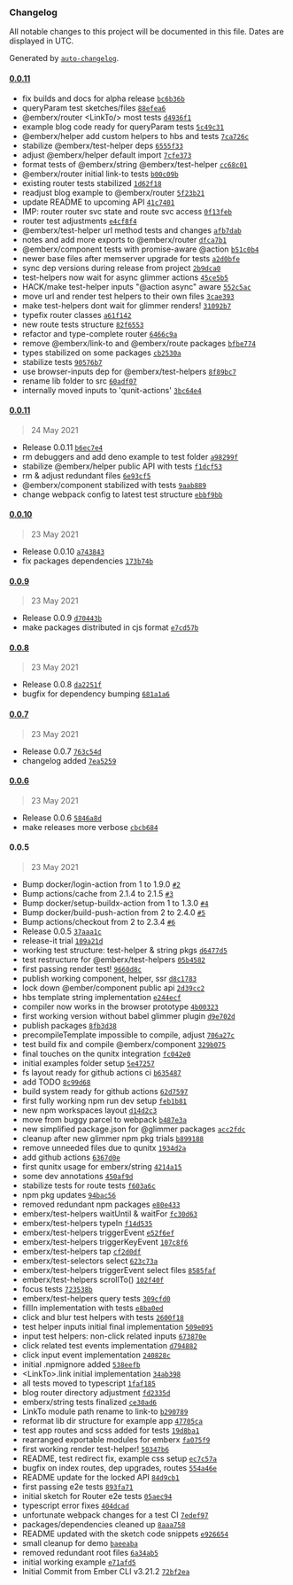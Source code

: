### Changelog

All notable changes to this project will be documented in this file. Dates are displayed in UTC.

Generated by [`auto-changelog`](https://github.com/CookPete/auto-changelog).

#### [0.0.11](https://github.com/izelnakri/emberx/compare/0.0.11...0.0.11)

- fix builds and docs for alpha release [`bc6b36b`](https://github.com/izelnakri/emberx/commit/bc6b36b57ef7c7ed8a4540ed4635581666c2bd23)
- queryParam test sketches/files [`88efea6`](https://github.com/izelnakri/emberx/commit/88efea6e65a2950dba3ae9335692a5a95e25b335)
- @emberx/router &lt;LinkTo/&gt; most tests [`d4936f1`](https://github.com/izelnakri/emberx/commit/d4936f190fce25c4163db52fccb976e9a8f0c333)
- example blog code ready for queryParam tests [`5c49c31`](https://github.com/izelnakri/emberx/commit/5c49c313f7fc9bf07202be93406801645ded1e53)
- @emberx/helper add custom helpers to hbs and tests [`7ca726c`](https://github.com/izelnakri/emberx/commit/7ca726c881c6c54d838feec293f3b722fdca2dea)
- stabilize @emberx/test-helper deps [`6555f33`](https://github.com/izelnakri/emberx/commit/6555f339970b0064a5abb0197dde3e8dc9d36198)
- adjust @emberx/helper default import [`7cfe373`](https://github.com/izelnakri/emberx/commit/7cfe3731b2add7f1236f0c8f3451644c7edae975)
- format tests of @emberx/string @emberx/test-helper [`cc68c01`](https://github.com/izelnakri/emberx/commit/cc68c016cb8ed74d4c49876d8d746b216cc12209)
- @emberx/router initial link-to tests [`b00c09b`](https://github.com/izelnakri/emberx/commit/b00c09b91e571333df361045ba4758ed7cb43135)
- existing router tests stabilized [`1d62f18`](https://github.com/izelnakri/emberx/commit/1d62f181d7a2ffa513a363898683ecca23963f5c)
- readjust blog example to @emberx/router [`5f23b21`](https://github.com/izelnakri/emberx/commit/5f23b216a63944737a2d8ee7e3f34a454cb28600)
- update README to upcoming API [`41c7401`](https://github.com/izelnakri/emberx/commit/41c74017f2bf82e74e4c86b50d60f0c277c8c48b)
- IMP: router router svc state and route svc access [`0f13feb`](https://github.com/izelnakri/emberx/commit/0f13feb1d8e62b44d2d332a0d16601b0a5516191)
- router test adjustments [`e4cf8f4`](https://github.com/izelnakri/emberx/commit/e4cf8f43ef2ea16f4df1fcaacb723843e3b70dbd)
- @emberx/test-helper url method tests and changes [`afb7dab`](https://github.com/izelnakri/emberx/commit/afb7dab2cb0dc66c3bc849765a2532b1982467ba)
- notes and add more exports to @emberx/router [`dfca7b1`](https://github.com/izelnakri/emberx/commit/dfca7b1e4c0203c592e38c57237ffd371de8f594)
- @emberx/component tests with promise-aware @action [`b51c0b4`](https://github.com/izelnakri/emberx/commit/b51c0b4c003a3cbd8953b7423c9bbeaf3362b518)
- newer base files after memserver upgrade for tests [`a2d0bfe`](https://github.com/izelnakri/emberx/commit/a2d0bfe906fabfb35ae5474334529262d8676c97)
- sync dep versions during release from project [`2b9dca0`](https://github.com/izelnakri/emberx/commit/2b9dca0978e8d7c0ff8f2dbd76747ea968af054e)
- test-helpers now wait for async glimmer actions [`45ce5b5`](https://github.com/izelnakri/emberx/commit/45ce5b5816a3dbf803eb01915e7256fb2c182398)
- HACK/make test-helper inputs "@action async" aware [`552c5ac`](https://github.com/izelnakri/emberx/commit/552c5acf8179b5ae10cd4e661075ed97ffe9a611)
- move url and render test helpers to their own files [`3cae393`](https://github.com/izelnakri/emberx/commit/3cae393706b3eb4ff7fd3ff13093a6a343bbbfef)
- make test-helpers dont wait for glimmer renders! [`31092b7`](https://github.com/izelnakri/emberx/commit/31092b7f3862ea14cdb767faa496925edc37c6d1)
- typefix router classes [`a61f142`](https://github.com/izelnakri/emberx/commit/a61f142676e080ddf67dd4b24b4ee0bd39c1fa0b)
- new route tests structure [`82f6553`](https://github.com/izelnakri/emberx/commit/82f6553bbf59c026f8901cc63b5e1e80a1f4e8b8)
- refactor and type-complete router [`6466c9a`](https://github.com/izelnakri/emberx/commit/6466c9a0d07db29384f20f156d06cedb190cb725)
- remove @emberx/link-to and @emberx/route packages [`bfbe774`](https://github.com/izelnakri/emberx/commit/bfbe774eb1ea7c27aba3650ff7a7be4df4afc0e4)
- types stabilized on some packages [`cb2530a`](https://github.com/izelnakri/emberx/commit/cb2530a4b842df18a96a9316c34e4bf093f19ebc)
- stabilize tests [`90576b7`](https://github.com/izelnakri/emberx/commit/90576b7bb88a913232a693dfd379b68faa9c2a51)
- use browser-inputs dep for @emberx/test-helpers [`8f89bc7`](https://github.com/izelnakri/emberx/commit/8f89bc703cea3a9a9352eb3b16b6cf56fc247879)
- rename lib folder to src [`60adf07`](https://github.com/izelnakri/emberx/commit/60adf07ec29a6f809d66894b1db514306ddc2f30)
- internally moved inputs to 'qunit-actions' [`3bc64e4`](https://github.com/izelnakri/emberx/commit/3bc64e4f7ce184c1106d2401602c0726f3283de1)

#### [0.0.11](https://github.com/izelnakri/emberx/compare/0.0.10...0.0.11)

> 24 May 2021

- Release 0.0.11 [`b6ec7e4`](https://github.com/izelnakri/emberx/commit/b6ec7e4fbdf5b65c55c4924071752c901bbca83d)
- rm debuggers and add deno example to test folder [`a98299f`](https://github.com/izelnakri/emberx/commit/a98299fa852bbb817cc5dc44946eb73cfc7c188b)
- stabilize @emberx/helper public API with tests [`f1dcf53`](https://github.com/izelnakri/emberx/commit/f1dcf530d7d4cc830611c931f8227c68c90487f6)
- rm & adjust redundant files [`6e93cf5`](https://github.com/izelnakri/emberx/commit/6e93cf56c6e1ef74beaff2907bcd686a0cfe7a48)
- @emberx/component stabilized with tests [`9aab889`](https://github.com/izelnakri/emberx/commit/9aab889ebe6c95b699ea6783c7c99e1483df8152)
- change webpack config to latest test structure [`ebbf9bb`](https://github.com/izelnakri/emberx/commit/ebbf9bb20b01cd421a78026d9ac9448f838a81a7)

#### [0.0.10](https://github.com/izelnakri/emberx/compare/0.0.9...0.0.10)

> 23 May 2021

- Release 0.0.10 [`a743843`](https://github.com/izelnakri/emberx/commit/a743843eaa5680babb116b497827ff82d88d4724)
- fix packages dependencies [`173b74b`](https://github.com/izelnakri/emberx/commit/173b74be4aa1ae590eeebbc76eab66e8b19e18d2)

#### [0.0.9](https://github.com/izelnakri/emberx/compare/0.0.8...0.0.9)

> 23 May 2021

- Release 0.0.9 [`d70443b`](https://github.com/izelnakri/emberx/commit/d70443baa6cc8f78fe494ac574c5808bcae48b19)
- make packages distributed in cjs format [`e7cd57b`](https://github.com/izelnakri/emberx/commit/e7cd57b5f6da6f50e91e698a3ed5b674d3f6409d)

#### [0.0.8](https://github.com/izelnakri/emberx/compare/0.0.7...0.0.8)

> 23 May 2021

- Release 0.0.8 [`da2251f`](https://github.com/izelnakri/emberx/commit/da2251f97b4548b26a1d4f78418f2caa337c73ce)
- bugfix for dependency bumping [`681a1a6`](https://github.com/izelnakri/emberx/commit/681a1a6508b0e5eedd4211b6aaa638edc9b58486)

#### [0.0.7](https://github.com/izelnakri/emberx/compare/0.0.6...0.0.7)

> 23 May 2021

- Release 0.0.7 [`763c54d`](https://github.com/izelnakri/emberx/commit/763c54dc6b5ea806849e488ed6442e4ee86a4913)
- changelog added [`7ea5259`](https://github.com/izelnakri/emberx/commit/7ea52590e466c394753b1e8bf5e4ce14b4ec1406)

#### [0.0.6](https://github.com/izelnakri/emberx/compare/0.0.5...0.0.6)

> 23 May 2021

- Release 0.0.6 [`5846a8d`](https://github.com/izelnakri/emberx/commit/5846a8dade0fbf2e0111de8e9b5be07c8053f58b)
- make releases more verbose [`cbcb684`](https://github.com/izelnakri/emberx/commit/cbcb6840da7b8d2871395767059c7a37ff16a903)

#### 0.0.5

> 23 May 2021

- Bump docker/login-action from 1 to 1.9.0 [`#2`](https://github.com/izelnakri/emberx/pull/2)
- Bump actions/cache from 2.1.4 to 2.1.5 [`#3`](https://github.com/izelnakri/emberx/pull/3)
- Bump docker/setup-buildx-action from 1 to 1.3.0 [`#4`](https://github.com/izelnakri/emberx/pull/4)
- Bump docker/build-push-action from 2 to 2.4.0 [`#5`](https://github.com/izelnakri/emberx/pull/5)
- Bump actions/checkout from 2 to 2.3.4 [`#6`](https://github.com/izelnakri/emberx/pull/6)
- Release 0.0.5 [`37aaa1c`](https://github.com/izelnakri/emberx/commit/37aaa1c1c338df43c4e4fbb651ac280c1ebc52c0)
- release-it trial [`109a21d`](https://github.com/izelnakri/emberx/commit/109a21dd2aab63bc7b7ae855a99c787daf601f97)
- working test structure: test-helper & string pkgs [`d6477d5`](https://github.com/izelnakri/emberx/commit/d6477d54736b82c0b3e6f2cdac2f950ebc3bdf49)
- test restructure for @emberx/test-helpers [`05b4582`](https://github.com/izelnakri/emberx/commit/05b45821e8db5f1ab4d95a6e15bcd8fcaaf90f54)
- first passing render test! [`9660d8c`](https://github.com/izelnakri/emberx/commit/9660d8cb0f647b21172e23c373f5e4840f4596c8)
- publish working component, helper, ssr [`d8c1783`](https://github.com/izelnakri/emberx/commit/d8c17832e3b53171a5cf8d6f90cfc44b2f2a7aaa)
- lock down @ember/component public api [`2d39cc2`](https://github.com/izelnakri/emberx/commit/2d39cc26b1f4574c1bc0f714263e29a32794c62a)
- hbs template string implementation [`e244ecf`](https://github.com/izelnakri/emberx/commit/e244ecf83ce2f46c1aa0ea6a3df18eb669d03e8b)
- compiler now works in the browser prototype [`4b00323`](https://github.com/izelnakri/emberx/commit/4b0032313e6bd0aba4bab639ee55229a95cba2b2)
- first working version without babel glimmer plugin [`d9e702d`](https://github.com/izelnakri/emberx/commit/d9e702d9e14420ef1b26f0fe79dd61e6c01a85a2)
- publish packages [`8fb3d38`](https://github.com/izelnakri/emberx/commit/8fb3d3816fc304227ebde740dd4b27f1fececd00)
- precompileTemplate impossible to compile, adjust [`706a27c`](https://github.com/izelnakri/emberx/commit/706a27ca1f10717edb99e50d1f1184b8f75d3478)
- test build fix and compile @emberx/component [`329b075`](https://github.com/izelnakri/emberx/commit/329b0756e7d4f63fef5b1a425c0cb7cf33832a34)
- final touches on the qunitx integration [`fc042e0`](https://github.com/izelnakri/emberx/commit/fc042e055a84206d2eb43700f97072fe7b8f82cd)
- initial examples folder setup [`5e47257`](https://github.com/izelnakri/emberx/commit/5e472570a5242fc5dbfe5463a77f84cf1efe6e37)
- fs layout ready for github actions ci [`b635487`](https://github.com/izelnakri/emberx/commit/b6354871f98e0bea7fb1440d9e80fa8bf7af3711)
- add TODO [`8c99d68`](https://github.com/izelnakri/emberx/commit/8c99d686e106461a6737be1125b97ccb56f9efd5)
- build system ready for github actions [`62d7597`](https://github.com/izelnakri/emberx/commit/62d759727a8331166fb2ca3b3fdac346dae3b927)
- first fully working npm run dev setup [`feb1b81`](https://github.com/izelnakri/emberx/commit/feb1b819a394e3f3e4ffa75056cdedeb0b58b03b)
- new npm workspaces layout [`d14d2c3`](https://github.com/izelnakri/emberx/commit/d14d2c3ac677081c8e3dce19c0b5ae48c08ce93d)
- move from buggy parcel to webpack [`b487e3a`](https://github.com/izelnakri/emberx/commit/b487e3a4186d72e62a56a4a14d1fb3c5099beb55)
- new simplified package.json for @glimmer packages [`acc2fdc`](https://github.com/izelnakri/emberx/commit/acc2fdc010b846a8bae0dd3ee3a56685f8e4702e)
- cleanup after new glimmer npm pkg trials [`b899188`](https://github.com/izelnakri/emberx/commit/b8991880e2f50fc546fbb0b2b0dca4f4c4051d49)
- remove unneeded files due to qunitx [`1934d2a`](https://github.com/izelnakri/emberx/commit/1934d2ae08ef86c9872dcf24ec5ec97dd52c9879)
- add github actions [`6367d0e`](https://github.com/izelnakri/emberx/commit/6367d0e853341a5ffe37d0c51a3bd9fa2b67ab33)
- first qunitx usage for emberx/string [`4214a15`](https://github.com/izelnakri/emberx/commit/4214a15bde7834d82832206f748a90cabc4e9d30)
- some dev annotations [`450af9d`](https://github.com/izelnakri/emberx/commit/450af9d9ed45875c581a15d6b2be81038c4f9db1)
- stabilize tests for route tests [`f603a6c`](https://github.com/izelnakri/emberx/commit/f603a6c8643d13facef78c4c73542074238b8f26)
- npm pkg updates [`94bac56`](https://github.com/izelnakri/emberx/commit/94bac56c7b93f73ffdb422f2cd05a573625e4bfe)
- removed redundant npm packages [`e80e433`](https://github.com/izelnakri/emberx/commit/e80e433fcfc97ddf260d60c29b374b0f2db469d2)
- emberx/test-helpers waitUntil & waitFor [`fc30d63`](https://github.com/izelnakri/emberx/commit/fc30d6304d9a1e6268555dbf6221a6b47225ee5d)
- emberx/test-helpers typeIn [`f14d535`](https://github.com/izelnakri/emberx/commit/f14d535462cc5cb618b60fd9cfb7f4cead44c518)
- emberx/test-helpers triggerEvent [`e52f6ef`](https://github.com/izelnakri/emberx/commit/e52f6efdc68d069653f55e67d389a476133c5058)
- emberx/test-helpers triggerKeyEvent [`107c8f6`](https://github.com/izelnakri/emberx/commit/107c8f6600e3b3374d49e2d7f3a09a4e20326a5b)
- emberx/test-helpers tap [`cf2d0df`](https://github.com/izelnakri/emberx/commit/cf2d0df2e6ee4f11e56a52f2602edad1cf889e1c)
- emberx/test-selectors select [`623c73a`](https://github.com/izelnakri/emberx/commit/623c73a3ee9011793c1656719f8e9e885fdbe45e)
- emberx/test-helpers triggerEvent select files [`8585faf`](https://github.com/izelnakri/emberx/commit/8585fafc5c7efce2b4a3a94a13734648e72777ca)
- emberx/test-helpers scrollTo() [`102f40f`](https://github.com/izelnakri/emberx/commit/102f40fb3775e5a6001a26c5b8d264e6afe41927)
- focus tests [`723538b`](https://github.com/izelnakri/emberx/commit/723538b11fa9f81209d91baf9b118535875a9bcf)
- emberx/test-helpers query tests [`309cfd0`](https://github.com/izelnakri/emberx/commit/309cfd0413ad181e77673550e9fce74753c5ce75)
- fillIn implementation with tests [`e8ba0ed`](https://github.com/izelnakri/emberx/commit/e8ba0ed49cd5777a7582c8111b7e4908783fca9b)
- click and blur test helpers with tests [`2600f18`](https://github.com/izelnakri/emberx/commit/2600f1835427023828915b4dd6a60c4a8a1e9cf2)
- test helper inputs initial final implementation [`509e095`](https://github.com/izelnakri/emberx/commit/509e095a51a6a99fa5745ffb8a92f7c675c5e3f3)
- input test helpers: non-click related inputs [`673870e`](https://github.com/izelnakri/emberx/commit/673870e313776c2dc54834eb9e4bd5f6bb2db7e9)
- click related test events implementation [`d794882`](https://github.com/izelnakri/emberx/commit/d7948824b8ed577353984650d27199bdbb14f617)
- click input event implementation [`240828c`](https://github.com/izelnakri/emberx/commit/240828c51500e0696b018cdf9cfa0be4d430ed85)
- initial .npmignore added [`538eefb`](https://github.com/izelnakri/emberx/commit/538eefbbebd89134ef8830e3aa55987f3164d299)
- &lt;LinkTo&gt;.link initial implementation [`34ab398`](https://github.com/izelnakri/emberx/commit/34ab3984a94c98673f398f0b051bd4db6f8ea0d0)
- all tests moved to typescript [`1faf185`](https://github.com/izelnakri/emberx/commit/1faf1851d988cabdbc26d8c96dbd8220a40cea0a)
- blog router directory adjustment [`fd2335d`](https://github.com/izelnakri/emberx/commit/fd2335d9f1638d26e5c2e6bbba154eb7e301351d)
- emberx/string tests finalized [`ce30ad6`](https://github.com/izelnakri/emberx/commit/ce30ad648de2e0e52605568d3703e2e756e65651)
- LinkTo module path rename to link-to [`b290789`](https://github.com/izelnakri/emberx/commit/b29078900012979c8ec5c49c2004cd56792c4ea7)
- reformat lib dir structure for example app [`47705ca`](https://github.com/izelnakri/emberx/commit/47705ca4c6586f430c51b27a15644fb4cdcc480f)
- test app routes and scss added for tests [`19d8ba1`](https://github.com/izelnakri/emberx/commit/19d8ba1b5f94df61836063d8b96170d2f393c311)
- rearranged exportable modules for emberx [`fa075f9`](https://github.com/izelnakri/emberx/commit/fa075f97a38f2a5a23d1b2672afed89c8da84f9a)
- first working render test-helper! [`50347b6`](https://github.com/izelnakri/emberx/commit/50347b63d1f04e5647ed8bc3ed5fbcee53d84e73)
- README, test redirect fix, example css setup [`ec7c57a`](https://github.com/izelnakri/emberx/commit/ec7c57a3a6d81b8f75b744fd8841afd3f7817113)
- bugfix on index routes, dep upgrades, routes [`554a46e`](https://github.com/izelnakri/emberx/commit/554a46e2acfb0e70429e54ecf6ca33a2dc9cca60)
- README update for the locked API [`84d9cb1`](https://github.com/izelnakri/emberx/commit/84d9cb10818c58361576dfac7ee3d2b6d25c7a7e)
- first passing e2e tests [`893fa71`](https://github.com/izelnakri/emberx/commit/893fa71b4464aec34bd09eb99eee1c36d1ef137f)
- initial sketch for Router e2e tests [`05aec94`](https://github.com/izelnakri/emberx/commit/05aec94e8a5dacb30ca5bf1a6c6a107be04d5075)
- typescript error fixes [`404dcad`](https://github.com/izelnakri/emberx/commit/404dcadd01dc1eb392eabe20beea308293c77467)
- unfortunate webpack changes for a test CI [`7edef97`](https://github.com/izelnakri/emberx/commit/7edef9715a99b58bd1e0c18c90787f22c4b19647)
- packages/dependencies cleaned up [`8aaa758`](https://github.com/izelnakri/emberx/commit/8aaa7587b1e6b8b702338279f226fa0fb38b5d68)
- README updated with the sketch code snippets [`e926654`](https://github.com/izelnakri/emberx/commit/e9266548e726898e0b702a91d133af1b8ceabf1e)
- small cleanup for demo [`baeeaba`](https://github.com/izelnakri/emberx/commit/baeeabaf73597fd0e43a6214e5e453924ead04fc)
- removed redundant root files [`6a34ab5`](https://github.com/izelnakri/emberx/commit/6a34ab5c1b6824a480fe1dfa13ac0898370bbb84)
- initial working example [`e71afd5`](https://github.com/izelnakri/emberx/commit/e71afd5a57cce06c78652efb924fa1acea492137)
- Initial Commit from Ember CLI v3.21.2 [`72bf2ea`](https://github.com/izelnakri/emberx/commit/72bf2ea842af237298c92de443ff13e1e95eef9d)
